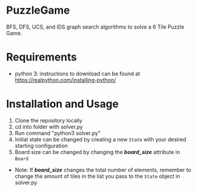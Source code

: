 # PuzzleGame
BFS, DFS, UCS, and IDS graph search algorithms to solve a 6 Tile Puzzle Game.

# Requirements
* python 3: instructions to download can be found at https://realpython.com/installing-python/

# Installation and Usage
1. Clone the repository locally
2. cd into folder with solver.py
3. Run command "python3 solver.py"
4. Initial state can be changed by creating a new `State` with your desired starting configuration
5. Board size can be changed by changing the ***board_size*** attribute in `Board`
  * Note: If ***board_size*** changes the total number of elements, remember to change the amount of tiles in the list you pass to the `State` object in solver.py
  
